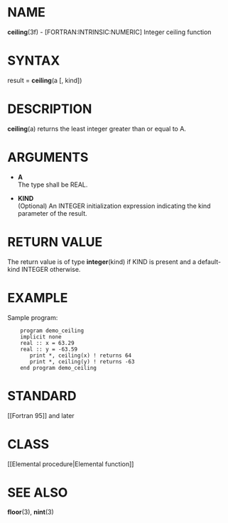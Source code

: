 # NAME

**ceiling**(3f) - \[FORTRAN:INTRINSIC:NUMERIC\] Integer ceiling function

# SYNTAX

result = **ceiling**(a \[, kind\])

# DESCRIPTION

**ceiling**(a) returns the least integer greater than or equal to A.

# ARGUMENTS

  - **A**  
    The type shall be REAL.

  - **KIND**  
    (Optional) An INTEGER initialization expression indicating the kind
    parameter of the result.

# RETURN VALUE

The return value is of type **integer**(kind) if KIND is present and a
default-kind INTEGER otherwise.

# EXAMPLE

Sample program:

``` 
    program demo_ceiling
    implicit none
    real :: x = 63.29
    real :: y = -63.59
       print *, ceiling(x) ! returns 64
       print *, ceiling(y) ! returns -63
    end program demo_ceiling
```

# STANDARD

\[\[Fortran 95\]\] and later

# CLASS

\[\[Elemental procedure|Elemental function\]\]

# SEE ALSO

**floor**(3), **nint**(3)
